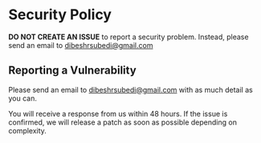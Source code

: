 # Security Policy

**DO NOT CREATE AN ISSUE** to report a security problem. Instead, please
send an email to dibeshrsubedi@gmail.com

## Reporting a Vulnerability

Please send an email to  dibeshrsubedi@gmail.com with as much detail as you can.

You will receive a response from us within 48 hours. If the issue is confirmed, we will release a patch as soon
as possible depending on complexity.